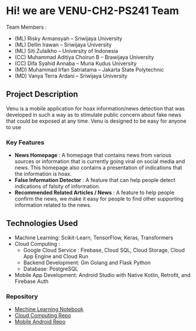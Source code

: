 # Hi! we are VENU-CH2-PS241 Team

Team Members : 
- (ML) Risky Armansyah – Sriwijaya University
- (ML) Dellin Irawan – Sriwijaya University
- (ML) Siti Zulaikho – University of Indonesia
- (CC) Muhammad Aditiya Choirun B – Brawijaya University
- (CC) Difa Syahid Annaba – Muria Kudus University 
- (MD) Muhammad Irfan Satriatama – Jakarta State Polytechnic
- (MD) Vanya Terra Ardani – Sriwijaya University

## Project Description
Venu is a mobile application for hoax information/news detection that was developed in such a way as to stimulate public concern about fake news that could be exposed at any time. Venu is designed to be easy for anyone to use

### Key Features
- **News Homepage** : A homepage that contains news from various sources or information that is currently going viral on social media and news. This homepage also contains a presentation of indications that the information is hoax.
- **False Information Detector** : A feature that can help people detect indications of falsity of information.
- **Recommended Related Articles / News** : A feature to help people confirm the news, we make it easy for people to find other supporting information related to the news.


## Technologies Used
- Machine Learning: Scikit-Learn, TensorFlow, Keras, Transformers
- Cloud Computing :
  - Google Cloud Service : Firebase, Cloud SQL, Cloud Storage, Cloud App Engine and Cloud Run
  - Backend Development: Gin Golang and Flask Python
  - Database: PostgreSQL
- Mobile App Development: Android Studio with Native Kotlin, Retrofit, and Firebase Auth 


### Repository 
- [Mechine Learning Notebook](https://github.com/VENU-CH2-PS241/VENU-ML)
- [Cloud Computing Repo](https://github.com/VENU-CH2-PS241/VENU-CC)
- [Mobile Android Repo](https://github.com/VENU-CH2-PS241/VENU-MD)
